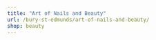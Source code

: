 ```yaml
---
title: "Art of Nails and Beauty"
url: /bury-st-edmunds/art-of-nails-and-beauty/
shop: beauty
---
```

